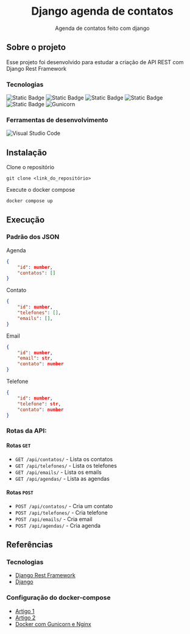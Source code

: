 <h1 align="center">Django agenda de contatos</h1>
<p align="center">Agenda de contatos feito com django</p>

## Sobre o projeto
Esse projeto foi desenvolvido para estudar a criação de API REST com Django Rest Framework

### Tecnologias
![Static Badge](https://img.shields.io/badge/Django-092E20?style=for-the-badge&logo=django&logoColor=green)
![Static Badge](https://img.shields.io/badge/django%20rest-ff1709?style=for-the-badge&logo=django&logoColor=white)
![Static Badge](https://img.shields.io/badge/PostgreSQL-316192?style=for-the-badge&logo=postgresql&logoColor=white)
![Static Badge](https://img.shields.io/badge/Nginx-009639?style=for-the-badge&logo=nginx&logoColor=white)
![Static Badge](https://img.shields.io/badge/Docker-2CA5E0?style=for-the-badge&logo=docker&logoColor=white)
![Gunicorn](https://img.shields.io/badge/gunicorn-%298729.svg?style=for-the-badge&logo=gunicorn&logoColor=white)

### Ferramentas de desenvolvimento
![Visual Studio Code](https://img.shields.io/badge/Visual%20Studio%20Code-0078d7.svg?style=for-the-badge&logo=visual-studio-code&logoColor=white)

## Instalação
Clone o repositório
```shell
git clone <link_do_repositório>
```

Execute o docker compose
```shell
docker compose up
```

## Execução
### Padrão dos JSON
Agenda
```json
{
    "id": number,
    "contatos": []
}
```

Contato
```json
{
    "id": number,
    "telefones": [],
    "emails": [],
}
```

Email
```json
{
    "id": number,
    "email": str,
    "contato": number
}
```

Telefone
```json
{
    "id": number,
    "telefone": str,
    "contato": number
}
```

### Rotas da API:
#### Rotas `GET`
- `GET /api/contatos/` - Lista os contatos
- `GET /api/telefones/` - Lista os telefones
- `GET /api/emails/` - Lista os emails
- `GET /api/agendas/` - Lista as agendas

#### Rotas `POST`
- `POST /api/contatos/` - Cria um contato
- `POST /api/telefones/` - Cria telefone
- `POST /api/emails/` - Cria email
- `POST /api/agendas/` - Cria agenda



## Referências
### Tecnologias
- [Django Rest Framework](https://www.django-rest-framework.org/)
- [Django](https://docs.djangoproject.com/en/5.2/)
### Configuração do docker-compose
- [Artigo 1](https://dev.to/francescoxx/python-crud-rest-api-using-django-postgres-docker-and-docker-compose-4nhe)
- [Artigo 2](https://www.docker.com/blog/how-to-dockerize-django-app/)
- [Docker com Gunicorn e Nginx](https://github.com/Programador-com-P/django-docker-compose)